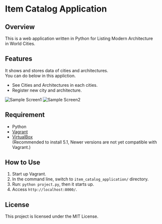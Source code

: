 # Item Catalog Application

## Overview
This is a web application written in Python for Listing Modern Architecture in World Cities.

## Features
It shows and stores data of cities and architectures.  
You can do below in this appliction.
* See Cities and Architectures in each cities.
* Register new city and architecture.

![Sample Screen1](https://user-images.githubusercontent.com/24450194/44159342-0e76da00-a0f2-11e8-8ef6-429404bf4917.png)
![Sample Screen2](https://user-images.githubusercontent.com/24450194/44159463-6b729000-a0f2-11e8-8229-b6f5cdbe7342.png)


## Requirement
* Python
* [Vagrant](https://www.vagrantup.com/downloads.html)
* [VirtualBox](https://www.virtualbox.org/wiki/Download_Old_Builds_5_1)  
(Recommended to install 5.1, Newer versions are not yet compatible with Vagrant.)

## How to Use
1. Start up Vagrant.
2. In the command line, switch to `item_catalog_application/` directory.
3. Run: `python project.py`, then it starts up.
4. Access `http://localhost:8000/`.

## License
This project is licensed under the MIT License.
